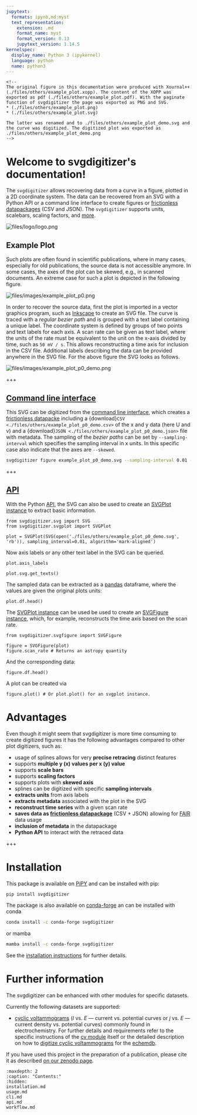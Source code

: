 ```yaml
---
jupytext:
  formats: ipynb,md:myst
  text_representation:
    extension: .md
    format_name: myst
    format_version: 0.13
    jupytext_version: 1.14.5
kernelspec:
  display_name: Python 3 (ipykernel)
  language: python
  name: python3
---
```


```{raw-cell}
<!--
The original figure in this documentation were produced with Xournal++ (./files/others/example_plot.xopp). The content of the XOPP was exported as pdf (./files/others/example_plot.pdf). With the paginate function of svgdigitizer the page was exported as PNG and SVG.
* (./files/others/example_plot.png)
* (./files/others/example_plot.svg)

The latter was renamed and to ./files/others/example_plot_demo.svg and the curve was digitized. The digitized plot was exported as ./files/others/example_plot_demo.png
-->
```

Welcome to svgdigitizer's documentation!
========================================

The `svgdigitizer` allows recovering data from a curve in a figure,
plotted in a 2D coordinate system. The data can be recovered from an SVG with a Python API or a command line interface to create figures or [frictionless datapackages](https://frictionlessdata.io/) (CSV and JSON). The `svgdigitizer` supports units, scalebars, scaling factors, and [more](#advantages).

![files/logo/logo.png](files/logo/logo.png)

## Example Plot

Such plots are often found in scientific publications, where
in many cases, especially for old publications, the source data
is not accessible anymore.
In some cases, the axes of the plot can be skewed, e.g., in scanned
documents. An extreme case for such a plot is depicted in the following figure.

![files/images/example_plot_p0.png](files/images/example_plot_p0.png)

In order to recover the source data, first the plot is imported in a
vector graphics program, such as [Inkscape](https://inkscape.org/) to create an SVG file.
The curve is traced with a *regular bezier path* and is grouped with a text label containing a unique label.
The coordinate system is defined by groups of two points and text labels for each axis.
A scan rate can be given as text label, where the units of the rate must be equivalent to the unit on the x-axis divided by time, such as `50 mV / s`. This allows reconstructing a time axis for inclusion in the CSV file.
Additional labels describing the data
can be provided anywhere in the SVG file. For the above figure the SVG looks as follows.

![files/images/example_plot_p0_demo.png](files/images/example_plot_p0_demo.png)

+++

## [Command line interface](cli.md)

This SVG can be digitized from the [command line interface](cli.md), which creates a [frictionless datapacke](https://frictionlessdata.io/) including a
{download}`CSV <./files/others/example_plot_p0_demo.csv>` of the x and y data (here U and v) and a {download}`JSON <./files/others/example_plot_p0_demo.json>` file with metadata.
The sampling of the *bezier paths* can be set by `--sampling-interval` which specifies the sampling interval in x units.
In this specific case also indicate that the axes are `--skewed`.

```sh .noeval
svgdigitizer figure example_plot_p0_demo.svg --sampling-interval 0.01 --skewed
```

+++

## [API](api.md)

With the Python [API](api.md), the SVG can also be used to create an [SVGPlot instance](api/svgplot.md) to extract basic information.

```{code-cell} ipython3
from svgdigitizer.svg import SVG
from svgdigitizer.svgplot import SVGPlot

plot = SVGPlot(SVG(open('./files/others/example_plot_p0_demo.svg', 'rb')), sampling_interval=0.01, algorithm='mark-aligned')
```

Now axis labels or any other text label in the SVG can be queried.

```{code-cell} ipython3
plot.axis_labels
```

```{code-cell} ipython3
plot.svg.get_texts()
```

The sampled data can be extracted as a [pandas](https://pandas.pydata.org/) dataframe, where the values are given the original plots units:

```{code-cell} ipython3
plot.df.head()
```

The [SVGPlot instance](api/svgplot.md) can be used be used to create an [SVGFigure instance](api/svgfigure.md), which, for example, reconstructs the time axis based on the scan rate.

```{code-cell} ipython3
from svgdigitizer.svgfigure import SVGFigure

figure = SVGFigure(plot)
figure.scan_rate # Returns an astropy quantity
```

And the corresponding data:

```{code-cell} ipython3
figure.df.head()
```

A plot can be created via

```{code-cell} ipython3
figure.plot() # Or plot.plot() for an svgplot instance.
```

Advantages
============

Even though it might seem that svgdigitizer is more time consuming to create digitized figures it has the following advantages compared to other plot digitizers, such as:

* usage of splines allows for very **precise retracing** distinct features
* supports **multiple y (x) values per x (y) value**
* supports **scale bars**
* supports **scaling factors**
* supports plots with **skewed axis**
* splines can be digitized with specific **sampling intervals**
* **extracts units** from axis labels
* **extracts metadata** associated with the plot in the SVG
* **reconstruct time series** with a given scan rate
* **saves data as [frictionless datapackage](https://frictionlessdata.io/)** (CSV + JSON) allowing for [FAIR](https://en.wikipedia.org/wiki/FAIR_data) data usage
* **inclusion of metadata** in the datapackage
* **Python API** to interact with the retraced data

+++

Installation
============

This package is available on [PiPY](https://pypi.org/project/svgdigitizer/) and can be installed with pip:

```sh .noeval
pip install svgdigitizer
```

The package is also available on [conda-forge](https://github.com/conda-forge/svgdigitizer-feedstock) an can be installed with conda

```sh .noeval
conda install -c conda-forge svgdigitizer
```

or mamba

```sh .noeval
mamba install -c conda-forge svgdigitizer
```

See the [installation instructions](installation.md) for further details.

Further information
===================

The svgdigitizer can be enhanced with other modules for specific datasets.

Currently the following datasets are supported:

* [cyclic voltammograms](api/cv.md) (*I* vs. *E* — current vs. potential curves or *j* vs. *E* — current density vs. potential curves) commonly found in electrochemistry. For further details and requirements refer to the specific instructions of the [cv module](api/cv.md) itself or the detailed description on how to [digitize cyclic voltammograms](workflow.md) for the [echemdb](https://echemdb.github.io/website/).

If you have used this project in the preparation of a publication, please cite it as described [on our zenodo page](https://zenodo.org/record/5881475).

<!-- Include some details on usage with echemdb
## Datapackage interaction

Datapackges created with `svgplot` (or modules inheriting from `svgplot` such as `cv`) can be loaded with the unitpackage module to create a database of the digitized data. In case your own data has the same datapackage structure, the digitized data can easily be compared with your own data.
-->

```{toctree}
:maxdepth: 2
:caption: "Contents:"
:hidden:
installation.md
usage.md
cli.md
api.md
workflow.md
```
